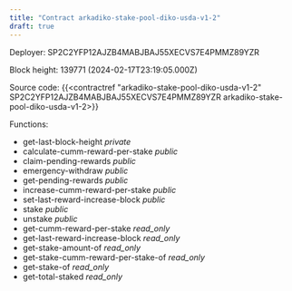 ```yaml
---
title: "Contract arkadiko-stake-pool-diko-usda-v1-2"
draft: true
---
```

Deployer: SP2C2YFP12AJZB4MABJBAJ55XECVS7E4PMMZ89YZR


 



Block height: 139771 (2024-02-17T23:19:05.000Z)

Source code: {{<contractref "arkadiko-stake-pool-diko-usda-v1-2" SP2C2YFP12AJZB4MABJBAJ55XECVS7E4PMMZ89YZR arkadiko-stake-pool-diko-usda-v1-2>}}

Functions:

* get-last-block-height _private_
* calculate-cumm-reward-per-stake _public_
* claim-pending-rewards _public_
* emergency-withdraw _public_
* get-pending-rewards _public_
* increase-cumm-reward-per-stake _public_
* set-last-reward-increase-block _public_
* stake _public_
* unstake _public_
* get-cumm-reward-per-stake _read_only_
* get-last-reward-increase-block _read_only_
* get-stake-amount-of _read_only_
* get-stake-cumm-reward-per-stake-of _read_only_
* get-stake-of _read_only_
* get-total-staked _read_only_
